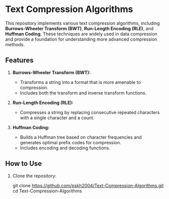 # Text Compression Algorithms

This repository implements various text compression algorithms, including **Burrows-Wheeler Transform (BWT)**, **Run-Length Encoding (RLE)**, and **Huffman Coding**. These techniques are widely used in data compression and provide a foundation for understanding more advanced compression methods.

## Features

1. **Burrows-Wheeler Transform (BWT):**
   - Transforms a string into a format that is more amenable to compression.
   - Includes both the transform and inverse transform functions.

2. **Run-Length Encoding (RLE):**
   - Compresses a string by replacing consecutive repeated characters with a single character and a count.

3. **Huffman Coding:**
   - Builds a Huffman tree based on character frequencies and generates optimal prefix codes for compression.
   - Includes encoding and decoding functions.

## How to Use

1. Clone the repository:
   
   git clone https://github.com/pskh2004/Text-Compression-Algorithms.git
   cd Text-Compression-Algorithms
